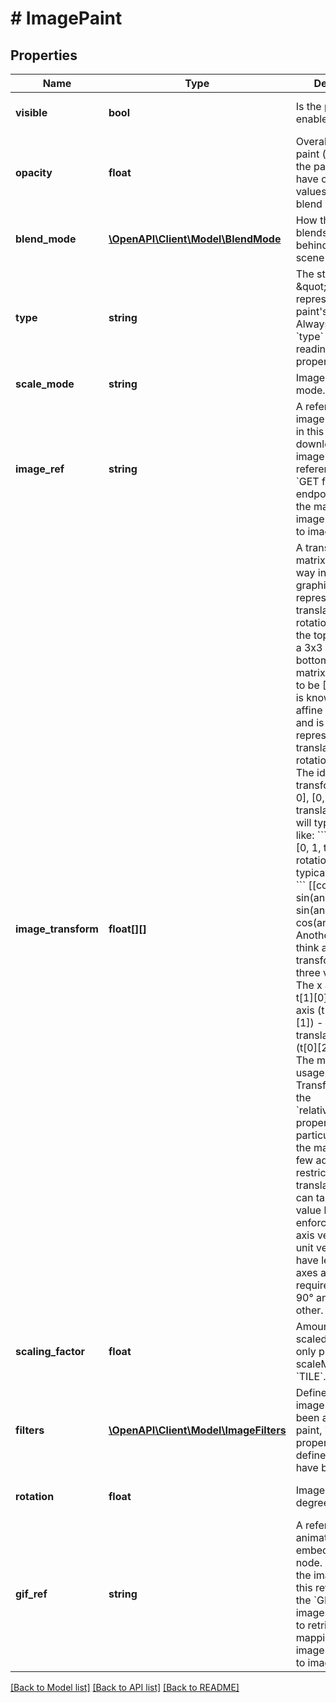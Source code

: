 # # ImagePaint

## Properties

Name | Type | Description | Notes
------------ | ------------- | ------------- | -------------
**visible** | **bool** | Is the paint enabled? | [optional] [default to true]
**opacity** | **float** | Overall opacity of paint (colors within the paint can also have opacity values which would blend with this) | [optional] [default to 1]
**blend_mode** | [**\OpenAPI\Client\Model\BlendMode**](BlendMode.md) | How this node blends with nodes behind it in the scene |
**type** | **string** | The string literal \&quot;IMAGE\&quot; representing the paint&#39;s type. Always check the &#x60;type&#x60; before reading other properties. |
**scale_mode** | **string** | Image scaling mode. |
**image_ref** | **string** | A reference to an image embedded in this node. To download the image using this reference, use the &#x60;GET file images&#x60; endpoint to retrieve the mapping from image references to image URLs. |
**image_transform** | **float[][]** | A transformation matrix is standard way in computer graphics to represent translation and rotation. These are the top two rows of a 3x3 matrix. The bottom row of the matrix is assumed to be [0, 0, 1]. This is known as an affine transform and is enough to represent translation, rotation, and skew.  The identity transform is [[1, 0, 0], [0, 1, 0]].  A translation matrix will typically look like:  &#x60;&#x60;&#x60; [[1, 0, tx],   [0, 1, ty]] &#x60;&#x60;&#x60;  and a rotation matrix will typically look like:  &#x60;&#x60;&#x60; [[cos(angle), sin(angle), 0],   [-sin(angle), cos(angle), 0]] &#x60;&#x60;&#x60;  Another way to think about this transform is as three vectors:  - The x axis (t[0][0], t[1][0]) - The y axis (t[0][1], t[1][1]) - The translation offset (t[0][2], t[1][2])  The most common usage of the Transform matrix is the &#x60;relativeTransform property&#x60;. This particular usage of the matrix has a few additional restrictions. The translation offset can take on any value but we do enforce that the axis vectors are unit vectors (i.e. have length 1). The axes are not required to be at 90° angles to each other. | [optional]
**scaling_factor** | **float** | Amount image is scaled by in tiling, only present if scaleMode is &#x60;TILE&#x60;. | [optional]
**filters** | [**\OpenAPI\Client\Model\ImageFilters**](ImageFilters.md) | Defines what image filters have been applied to this paint, if any. If this property is not defined, no filters have been applied. | [optional]
**rotation** | **float** | Image rotation, in degrees. | [optional] [default to 0]
**gif_ref** | **string** | A reference to an animated GIF embedded in this node. To download the image using this reference, use the &#x60;GET file images&#x60; endpoint to retrieve the mapping from image references to image URLs. | [optional]

[[Back to Model list]](../../README.md#models) [[Back to API list]](../../README.md#endpoints) [[Back to README]](../../README.md)
